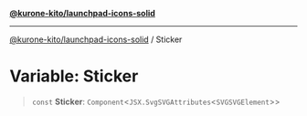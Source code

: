 [**@kurone-kito/launchpad-icons-solid**](../README.md)

***

[@kurone-kito/launchpad-icons-solid](../globals.md) / Sticker

# Variable: Sticker

> `const` **Sticker**: `Component`\<`JSX.SvgSVGAttributes`\<`SVGSVGElement`\>\>
